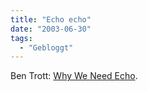 ```yaml
---
title: "Echo echo"
date: "2003-06-30"
tags:
  - "Gebloggt"
---
```


Ben Trott: [Why We Need Echo](http://www.sixapart.com/log/2003/06/why_we_need_ech.shtml "Six Log: Why We Need Echo").
